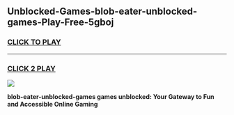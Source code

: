 
## Unblocked-Games-blob-eater-unblocked-games-Play-Free-5gboj
<h3>
<a href="https://premium76.site?title=blob-eater-unblocked-games&ref=21A">CLICK TO PLAY</a></h3>
<hr>

<h3>
<a href="https://premium76.site?title=blob-eater-unblocked-games&ref=21A">CLICK 2 PLAY</a>
  
</h3>

<a href="https://premium76.site?title=blob-eater-unblocked-games&ref=21A"><img src="https://clearcache.store/games.png"></a>


**blob-eater-unblocked-games games unblocked: Your Gateway to Fun and Accessible Online Gaming**
